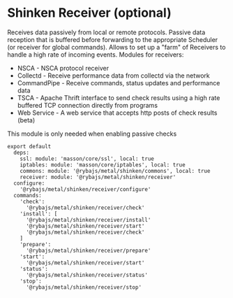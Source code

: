 
# Shinken Receiver (optional)

Receives data passively from local or remote protocols. Passive data reception
that is buffered before forwarding to the appropriate Scheduler (or receiver for global commands).
Allows to set up a "farm" of Receivers to handle a high rate of incoming events.
Modules for receivers:

* NSCA - NSCA protocol receiver
* Collectd - Receive performance data from collectd via the network
* CommandPipe - Receive commands, status updates and performance data
* TSCA - Apache Thrift interface to send check results using a high rate buffered TCP connection directly from programs
* Web Service - A web service that accepts http posts of check results (beta)

This module is only needed when enabling passive checks

    export default
      deps:
        ssl: module: 'masson/core/ssl', local: true
        iptables: module: 'masson/core/iptables', local: true
        commons: module: '@rybajs/metal/shinken/commons', local: true
        receiver: module: '@rybajs/metal/shinken/receiver'
      configure:
        '@rybajs/metal/shinken/receiver/configure'
      commands:
        'check':
          '@rybajs/metal/shinken/receiver/check'
        'install': [
          '@rybajs/metal/shinken/receiver/install'
          '@rybajs/metal/shinken/receiver/start'
          '@rybajs/metal/shinken/receiver/check'
        ]
        'prepare':
          '@rybajs/metal/shinken/receiver/prepare'
        'start':
          '@rybajs/metal/shinken/receiver/start'
        'status':
          '@rybajs/metal/shinken/receiver/status'
        'stop':
          '@rybajs/metal/shinken/receiver/stop'
